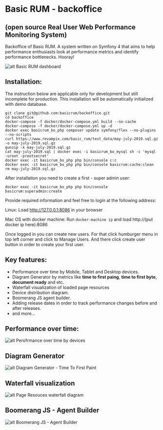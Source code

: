 # Basic RUM - backoffice
## (open source Real User Web Performance Monitoring System)

Backoffice of Basic RUM. A system written on Symfony 4 that aims to help performance enthusiasts look at performance metrics and identify performance bottlenecks. Hooray!

![alt Basic RUM dashboard](https://user-images.githubusercontent.com/1024001/62764696-cb461180-ba8e-11e9-9faa-f4beb0c0ee56.jpeg)

## Installation:
The instruction below are applicable only for development but still incomplete for production. This installation will be automatically initialized with demo database.
```
git clone git@github.com:basicrum/backoffice.git
cd backoffice
docker-compose -f docker/docker-compose.yml build --no-cache
docker-compose -f docker/docker-compose.yml up -d
docker exec basicrum_bo_php composer update symfony/flex --no-plugins --no-scripts
curl https://www.revampix.com/basic_rum/test_data/may-july-2019.sql.gz -o may-july-2019.sql.gz
gunzip -k may-july-2019.sql.gz
cat may-july-2019.sql | docker exec -i basicrum_bo_mysql sh -c 'mysql -uroot -prootsecret'
docker exec -it basicrum_bo_php php bin/console c:c
docker exec -it basicrum_bo_php php bin/console basicrum:cache:clean
rm may-july-2019.sql.gz
```

After installation you need to create a first - super admin user:
```
docker exec -it basicrum_bo_php php bin/console basicrum:superadmin:create
```
Provide required information and feel free to login at the following address:

Linux:  Load http://127.0.0.1:8086 in your browser

Mac OS with docker machine: Run `docker-machine ip` and load http://(put docker ip here):8086

Once logged in you can create new users. For that click humburger menu in top left corner and click to Manage Users. And there click create user button in order to create your first user.


## Key features:
 - Performance over time by Mobile, Tablet and Desktop devices.
 - Diagram Generator by metrics like **time to first paing**, **time to first byte**, **document ready** and etc.
 - Waterfall visualization of loaded page resources
 - Device distribution diagram.
 - Boomerang JS agent builder.
 - Adding release dates in order to track performance changes before and after releases.
 - and more...

## Performance over time:
![alt Perofrmance over time by devices](https://user-images.githubusercontent.com/1024001/62764918-4d363a80-ba8f-11e9-81d1-8392165c4cad.png)

## Diagram Generator
![alt Diagram Generator - Time To First Paint](https://user-images.githubusercontent.com/1024001/62765008-7f479c80-ba8f-11e9-8eb6-ccd50b9fbf3e.png)

## Waterfall visualization
![alt Page Resouces waterfall diagram](https://user-images.githubusercontent.com/1024001/62765059-9f775b80-ba8f-11e9-92cc-bc693b2806cc.png)

## Boomerang JS - Agent Builder
![alt Boomerang JS - Agent Builder](https://user-images.githubusercontent.com/1024001/62765086-b61db280-ba8f-11e9-93fb-8cc200276c0f.png)
